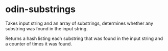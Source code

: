 # odin-substrings

Takes input string and an array of substrings, determines whether any substring was found in the input string.

Returns a hash listing each substring that was found in the input string and a counter of times it was found.
